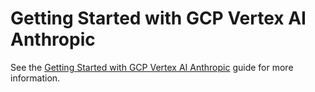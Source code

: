 # Getting Started with GCP Vertex AI Anthropic

See the [Getting Started with GCP Vertex AI Anthropic](https://www.tensorzero.com/docs/gateway/guides/providers/gcp-vertex-ai-anthropic) guide for more information.
